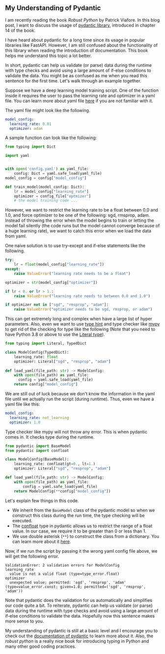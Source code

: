 ## My Understanding of Pydantic

I am recently reading the book *Robust Python* by Patrick Viafore. In this blog post, I want to discuss the usage of [pydantic library](https://pydantic-docs.helpmanual.io/), introduced in chapter 14 of the book. 

I have heard about pydantic for a long time since its usage in popular libraries like FastAPI. However, I am still confused about the functionality of this library when reading the introduction of documentation. This book helps me understand this topic a lot better. 

In short, pydantic can help us validate (or parse) data during the runtime with type checks and avoid using a large amount of if-else conditions to validate the data. You might be as confused as me when you read this sentence for the first time. Let's walk through an example together. 

Suppose we have a deep learning model training script. One of the function inside it requires the user to pass the learning rate and optimizer in a yaml file. You can learn more about yaml file [here](https://www.cloudbees.com/blog/yaml-tutorial-everything-you-need-get-started) if you are not familiar with it.

The yaml file might look like the following.

```yaml
model_config:
  learning_rate: 0.01
  optimizer: adam
```

A sample function can look like the following:

```python
from typing import Dict

import yaml


with open('config.yaml') as yaml_file:
    config: Dict = yaml.safe_load(yaml_file)
model_config = config["model_config"]

def train_model(model_config: Dict):
    lr = model_config["learning_rate"]
    optimizer = config_file["optmizer"]
    # the model training code ...
```

However, we want to restrict the learning rate to be a float between 0.0 and 1.0, and force optimizer to be one of the following: sgd, rmsprop, adam. Instead of throwing the error when the model begins to train or letting the model fail silently (the code runs but the model cannot converge because of a huge learning rate), we want to catch this error when we load the data from yaml. 

One naive solution is to use try-except and if-else statements like the following.

```python
try:
    lr = float(model_config["learning_rate"])
except:
    raise ValueError("learning rate needs to be a float")

optimizer = str(model_config["optimizer"])

if lr < 0. or lr > 1.:
    raise ValueError("learning rate needs to between 0.0 and 1.0")

if optimizer not in ["sgd", "rmsprop", "adam"]:
    raise ValueError("optimizer needs to be sgd, rmsprop, or adam")
```

This can get extremely long and complex when have a large list of hyper parameters. Also, even we want to use [type hint](https://realpython.com/lessons/type-hinting/) and type checker like [mypy](http://mypy-lang.org/) to get rid of the checking for type like the following (Note that you need to have Python 3.8 or above to use the [Literal type](https://adamj.eu/tech/2021/07/09/python-type-hints-how-to-use-typing-literal/)).

```python
from typing import Literal, TypedDict

class ModelConfig(TypedDict):
    learning_rate: float 
    optimizer: Literal["sgd", "rmsprop", "adam"]
 
def load_yaml(file_path: str) -> ModelConfig:
    with open(file_path) as yaml_file:
  	  config = yaml.safe_load(yaml_file)
    return config["model_config"]
```

We are still out of luck because we don't know the information in the yaml file until we actually run the script (during runtime). Thus, even we have a yaml file like this:

```yaml
model_config:
  learning_rate: not_learning
  optimizer: 1.0
```

Type checker like mypy will not throw any error. This is when pydantic comes in. It checks type during the runtime. 

```python
from pydantic import BaseModel
from pydantic import confloat

class ModelConfig(BaseModel):
    learning_rate: confloat(gt=0., lt=1.)
    optimizer: Literal["sgd", "rmsprop", "adam"]

def load_yaml(file_path: str) -> ModelConfig:
    with open(file_path) as yaml_file:
        config = yaml.safe_load(yaml_file)
    return ModelConfig(**config["model_config"])
```

Let's explain few things in this code. 

+ We inherit from the `BaseModel` class of the pydantic model so when we construct this class during the run time, the type checking will be executed. 
+ The [confloat](https://pydantic-docs.helpmanual.io/usage/types/#arguments-to-confloat) type in pydantic allows us to restrict the range of a float value. In our case, we require it to be greater than 0 or less than 1. 
+ We use double asterisk (`**`) to construct the class from a dictionary. You can learn more about it [here](https://stackoverflow.com/questions/36901/what-does-double-star-asterisk-and-star-asterisk-do-for-parameters).

Now, if we run the script by passing it the wrong yaml config file above, we will get the following error.

```raw
ValidationError: 2 validation errors for ModelConfig
learning_rate
  value is not a valid float (type=type_error.float)
optimizer
  unexpected value; permitted: 'sgd', 'rmsprop', 'adam' (type=value_error.const; given=1.0; permitted=('sgd', 'rmsprop', 'adam'))
```

Note that pydantic does the validation for us automatically and simplifies our code quite a bit. To reiterate, pydantic can help us validate (or parse) data during the runtime with type checks and avoid using a large amount of if-else conditions to validate the data. Hopefully now this sentence makes more sense to you. 

My understanding of pydantic is still at a basic level and I encourage you to check out the [documentation of pydantic](https://pydantic-docs.helpmanual.io/) to learn more about it. Also, the *robust python* is a really nice book for introducing typing in Python and many other good coding practices. 

